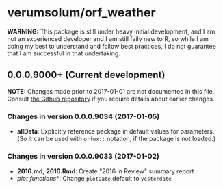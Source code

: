 # verumsolum/orf_weather

**WARNING:** This package is still under heavy initial development, and I am
not an experienced developer and I am still faily new to R, so while I am
doing my best to understand and follow best practices, I do not guarantee that
I am successful in that undertaking.

## 0.0.0.9000+ (Current development)

**NOTE:** Changes made prior to 2017-01-01 are not documented in this file.
Consult [the Github repository](github.com/verumsolum/orf_weather) if you
require details about earlier changes.

### Changes in version 0.0.0.9034 (2017-01-05)
* **allData**: Explicitly reference package in default values for parameters.
(So it can be used with `orfwx::` notation, if the package is not loaded.)

### Changes in version 0.0.0.9033 (2017-01-02)
* **2016.md**, **2016.Rmd**: Create "2016 in Review" summary report
* **plot* functions**: Change `plotDate` default to `yesterdate`
